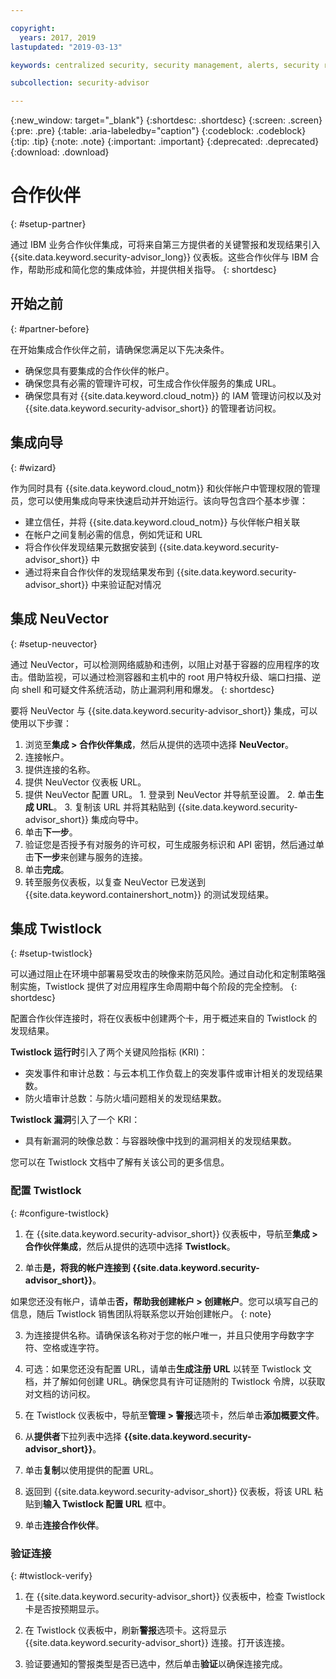 ```yaml
---

copyright:
  years: 2017, 2019
lastupdated: "2019-03-13"

keywords: centralized security, security management, alerts, security risk, insights, threat detection

subcollection: security-advisor

---
```


{:new_window: target="_blank"}
{:shortdesc: .shortdesc}
{:screen: .screen}
{:pre: .pre}
{:table: .aria-labeledby="caption"}
{:codeblock: .codeblock}
{:tip: .tip}
{:note: .note}
{:important: .important}
{:deprecated: .deprecated}
{:download: .download}


# 合作伙伴
{: #setup-partner}

通过 IBM 业务合作伙伴集成，可将来自第三方提供者的关键警报和发现结果引入 {{site.data.keyword.security-advisor_long}} 仪表板。这些合作伙伴与 IBM 合作，帮助形成和简化您的集成体验，并提供相关指导。
{: shortdesc}

## 开始之前
{: #partner-before}

在开始集成合作伙伴之前，请确保您满足以下先决条件。

* 确保您具有要集成的合作伙伴的帐户。
* 确保您具有必需的管理许可权，可生成合作伙伴服务的集成 URL。
* 确保您具有对 {{site.data.keyword.cloud_notm}} 的 IAM 管理访问权以及对 {{site.data.keyword.security-advisor_short}} 的管理者访问权。

## 集成向导
{: #wizard}

作为同时具有 {{site.data.keyword.cloud_notm}} 和伙伴帐户中管理权限的管理员，您可以使用集成向导来快速启动并开始运行。该向导包含四个基本步骤：

* 建立信任，并将 {{site.data.keyword.cloud_notm}} 与伙伴帐户相关联
* 在帐户之间复制必需的信息，例如凭证和 URL
* 将合作伙伴发现结果元数据安装到 {{site.data.keyword.security-advisor_short}} 中
* 通过将来自合作伙伴的发现结果发布到 {{site.data.keyword.security-advisor_short}} 中来验证配对情况


## 集成 NeuVector
{: #setup-neuvector}

通过 NeuVector，可以检测网络威胁和违例，以阻止对基于容器的应用程序的攻击。借助监视，可以通过检测容器和主机中的 root 用户特权升级、端口扫描、逆向 shell 和可疑文件系统活动，防止漏洞利用和爆发。
{: shortdesc}

要将 NeuVector 与 {{site.data.keyword.security-advisor_short}} 集成，可以使用以下步骤：

1. 浏览至**集成 > 合作伙伴集成**，然后从提供的选项中选择 **NeuVector**。
2. 连接帐户。
  1. 提供连接的名称。
  2. 提供 NeuVector 仪表板 URL。
  3. 提供 NeuVector 配置 URL。
    1. 登录到 NeuVector 并导航至设置。
    2. 单击**生成 URL**。
    3. 复制该 URL 并将其粘贴到 {{site.data.keyword.security-advisor_short}} 集成向导中。
  4. 单击**下一步**。
3. 验证您是否授予有对服务的许可权，可生成服务标识和 API 密钥，然后通过单击**下一步**来创建与服务的连接。
4. 单击**完成**。
5. 转至服务仪表板，以复查 NeuVector 已发送到 {{site.data.keyword.containershort_notm}} 的测试发现结果。



## 集成 Twistlock
{: #setup-twistlock}

可以通过阻止在环境中部署易受攻击的映像来防范风险。通过自动化和定制策略强制实施，Twistlock 提供了对应用程序生命周期中每个阶段的完全控制。
{: shortdesc}

配置合作伙伴连接时，将在仪表板中创建两个卡，用于概述来自的 Twistlock 的发现结果。

**Twistlock 运行时**引入了两个关键风险指标 (KRI)：

* 突发事件和审计总数：与云本机工作负载上的突发事件或审计相关的发现结果数。
* 防火墙审计总数：与防火墙问题相关的发现结果数。

**Twistlock 漏洞**引入了一个 KRI：

* 具有新漏洞的映像总数：与容器映像中找到的漏洞相关的发现结果数。

您可以在 Twistlock 文档中了解有关该公司的更多信息。

### 配置 Twistlock
{: #configure-twistlock}

1. 在 {{site.data.keyword.security-advisor_short}} 仪表板中，导航至**集成 > 合作伙伴集成**，然后从提供的选项中选择 **Twistlock**。

2. 单击**是，将我的帐户连接到 {{site.data.keyword.security-advisor_short}}**。

  如果您还没有帐户，请单击**否，帮助我创建帐户 > 创建帐户**。您可以填写自己的信息，随后 Twistlock 销售团队将联系您以开始创建帐户。
  {: note}

3. 为连接提供名称。请确保该名称对于您的帐户唯一，并且只使用字母数字字符、空格或连字符。

4. 可选：如果您还没有配置 URL，请单击**生成注册 URL** 以转至 Twistlock 文档，并了解如何创建 URL。确保您具有许可证随附的 Twistlock 令牌，以获取对文档的访问权。

5. 在 Twistlock 仪表板中，导航至**管理 > 警报**选项卡，然后单击**添加概要文件**。

6. 从**提供者**下拉列表中选择 **{{site.data.keyword.security-advisor_short}}**。

7. 单击**复制**以使用提供的配置 URL。

8. 返回到 {{site.data.keyword.security-advisor_short}} 仪表板，将该 URL 粘贴到**输入 Twistlock 配置 URL** 框中。

9. 单击**连接合作伙伴**。

### 验证连接
{: #twistlock-verify}

1. 在 {{site.data.keyword.security-advisor_short}} 仪表板中，检查 Twistlock 卡是否按预期显示。

2. 在 Twistlock 仪表板中，刷新**警报**选项卡。这将显示 {{site.data.keyword.security-advisor_short}} 连接。打开该连接。

3. 验证要通知的警报类型是否已选中，然后单击**验证**以确保连接完成。
